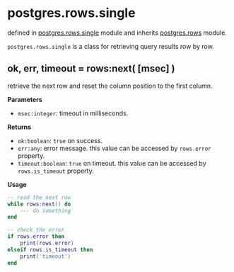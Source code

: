 # postgres.rows.single

defined in [postgres.rows.single](../lib/rows/single.lua) module and inherits [postgres.rows](rows.md) module.

`postgres.rows.single` is a class for retrieving query results row by row.


## ok, err, timeout = rows:next( [msec] )

retrieve the next row and reset the column position to the first column.

**Parameters**

- `msec:integer`: timeout in milliseconds.

**Returns**

- `ok:boolean`: `true` on success.
- `err:any`: error message. this value can be accessed by `rows.error` property.
- `timeout:boolean`: `true` on timeout. this value can be accessed by `rows.is_timeout` property.

**Usage**

```lua
-- read the next row
while rows:next() do
    --- do something
end

-- check the error
if rows.error then
    print(rows.error)
elseif rows.is_timeout then
    print('timeout')
end
```
